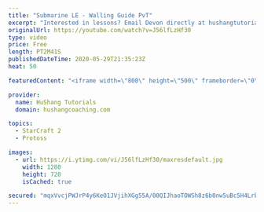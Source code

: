 ```yaml
---
title: "Submarine LE - Walling Guide PvT"
excerpt: "Interested in lessons? Email Devon directly at hushangtutorials@outlook.com ------------------------------------------------------------------------------------------------------- Want to support HuShang Tutorials directly? Patreon is a website where you can contribute a monthly donation that will help"
originalUrl: https://youtube.com/watch?v=J56lfLzHf30
type: video
price: Free
length: PT2M41S
publishedDateTime: 2020-05-29T21:35:23Z
heat: 50

featuredContent: "<iframe width=\"800\" height=\"500\" frameborder=\"0\" src=\"https://www.youtube.com/embed/J56lfLzHf30\" allow=\"accelerometer; autoplay; encrypted-media; gyroscope; picture-in-picture\" allowfullscreen></iframe>"

provider:
  name: HuShang Tutorials
  domain: hushangcoaching.com

topics:
  - StarCraft 2
  - Protoss

images:
  - url: https://i.ytimg.com/vi/J56lfLzHf30/maxresdefault.jpg
    width: 1280
    height: 720
    isCached: true

secured: "mqxVvcjPWJrP4y6KeO1JVjihXGg55A/00QIJhaoTOWSh8z6b0nw5uBc5H4Lrb2IQeFqFa7WoeD5g6siQG4jwenwG8Mh9FAn49LUqS2nQ+7IbENp8RhpUlssIsMhEkSoBwIDpwWwJnUWZg/NVEtO0wMQNSckf7kY9pCOHlkJdUd3FFoxmEnp+ffiYsZhrGUKLVuBuZYTdK5v0cNDTjPPP74IuKc0OeCvBvmAuvHquhjVa0O8ah6/FH+IzrdhqguGCbFlho7SoKD+AWrTUHYCDOA9GQuKyG7vqdS258sg4HOe62jPc3oT411jUNrBB3o51hpLBNhN1f/BBFswmUhTarZCvlV3B5nw7+XpDzC5p7vSju/pdGkvjHG5OrqPRy68vHMAzqGXbmIZ+9u90uQUaUTst35ifsM0Pi1Q/KysvLZk=;BMJP3lzyoG4GTs2YW234BA=="
---
```


